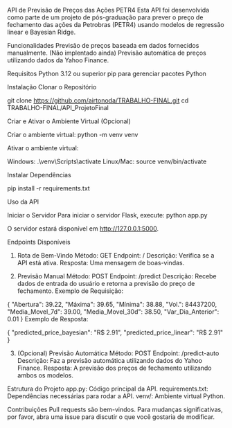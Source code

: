 API de Previsão de Preços das Ações PETR4
Esta API foi desenvolvida como parte de um projeto de pós-graduação para prever o preço de fechamento das ações da Petrobras (PETR4) usando modelos de regressão linear e Bayesian Ridge.

Funcionalidades
Previsão de preços baseada em dados fornecidos manualmente.
(Não implentado ainda) Previsão automática de preços utilizando dados da Yahoo Finance.

Requisitos
Python 3.12 ou superior
pip para gerenciar pacotes Python

Instalação
Clonar o Repositório

git clone https://github.com/airtonoda/TRABALHO-FINAL.git
cd TRABALHO-FINAL/API_ProjetoFinal

Criar e Ativar o Ambiente Virtual (Opcional)

Criar o ambiente virtual:
python -m venv venv

Ativar o ambiente virtual:

Windows:
.\venv\Scripts\activate
Linux/Mac:
source venv/bin/activate

Instalar Dependências

pip install -r requirements.txt

Uso da API

Iniciar o Servidor
Para iniciar o servidor Flask, execute:
python app.py

O servidor estará disponível em http://127.0.0.1:5000.

Endpoints Disponíveis
1. Rota de Bem-Vindo
Método: GET
Endpoint: /
Descrição: Verifica se a API está ativa.
Resposta: Uma mensagem de boas-vindas.

2. Previsão Manual
Método: POST
Endpoint: /predict
Descrição: Recebe dados de entrada do usuário e retorna a previsão do preço de fechamento.
Exemplo de Requisição:

{
  "Abertura": 39.22,
  "Máxima": 39.65,
  "Mínima": 38.88,
  "Vol.": 84437200,
  "Media_Movel_7d": 39.00,
  "Media_Movel_30d": 38.50,
  "Var_Dia_Anterior": 0.01
}
Exemplo de Resposta:

{
  "predicted_price_bayesian": "R$ 2.91",
  "predicted_price_linear": "R$ 2.91"
}

3. (Opcional) Previsão Automática
Método: POST
Endpoint: /predict-auto
Descrição: Faz a previsão automática utilizando dados do Yahoo Finance.
Resposta: A previsão dos preços de fechamento utilizando ambos os modelos.

Estrutura do Projeto
app.py: Código principal da API.
requirements.txt: Dependências necessárias para rodar a API.
venv/: Ambiente virtual Python.

Contribuições
Pull requests são bem-vindos. Para mudanças significativas, por favor, abra uma issue para discutir o que você gostaria de modificar.

